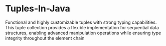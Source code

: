 # Tuples-In-Java
Functional and highly customizable tuples with strong typing capabilities. This tuple collection provides a flexible implementation for sequential data structures, enabling advanced manipulation operations while ensuring type integrity throughout the element chain

